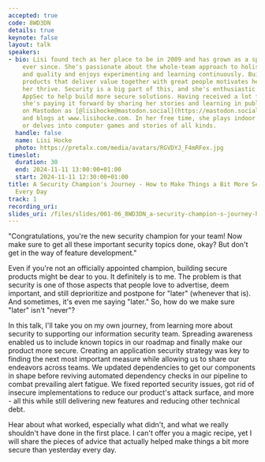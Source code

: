```yaml
---
accepted: true
code: 8WD3DN
details: true
keynote: false
layout: talk
speakers:
- bio: Lisi found tech as her place to be in 2009 and has grown as a specialized generalist
    ever since. She's passionate about the whole-team approach to holistic testing
    and quality and enjoys experimenting and learning continuously. Building great
    products that deliver value together with great people motivates her and lets
    her thrive. Security is a big part of this, and she's enthusiastic about all things
    AppSec to help build more secure solutions. Having received a lot from communities,
    she's paying it forward by sharing her stories and learning in public. She posts
    on Mastodon as [@lisihocke@mastodon.social](https://mastodon.social/@lisihocke)
    and blogs at www.lisihocke.com. In her free time, she plays indoor volleyball
    or delves into computer games and stories of all kinds.
  handle: false
  name: Lisi Hocke
  photo: https://pretalx.com/media/avatars/RGVDYJ_F4mRFex.jpg
timeslot:
  duration: 30
  end: 2024-11-11 13:00:00+01:00
  start: 2024-11-11 12:30:00+01:00
title: A Security Champion's Journey - How to Make Things a Bit More Secure than Yesterday
  Every Day
track: 1
recording_uri: 
slides_uri: /files/slides/001-06_8WD3DN_a-security-champion-s-journey-how-to-make-things-a-bit-more-secure-than-yesterday-every-day.pdf
---
```


"Congratulations, you're the new security champion for your team! Now make sure to get all these important security topics done, okay? But don't get in the way of feature development."

Even if you're not an officially appointed champion, building secure products might be dear to you.
It definitely is to me.
The problem is that security is one of those aspects that people love to advertise, deem important, and still deprioritize and postpone for "later" (whenever that is).
And sometimes, it's even me saying "later." So, how do we make sure "later" isn't "never"?

In this talk, I'll take you on my own journey, from learning more about security to supporting our information security team.
Spreading awareness enabled us to include known topics in our roadmap and finally make our product more secure.
Creating an application security strategy was key to finding the next most important measure while allowing us to share our endeavors across teams.
We updated dependencies to get our components in shape before reviving automated dependency checks in our pipeline to combat prevailing alert fatigue.
We fixed reported security issues, got rid of insecure implementations to reduce our product's attack surface, and more - all this while still delivering new features and reducing other technical debt.

Hear about what worked, especially what didn't, and what we really shouldn't have done in the first place.
I can't offer you a magic recipe, yet I will share the pieces of advice that actually helped make things a bit more secure than yesterday every day.